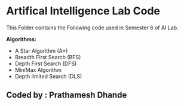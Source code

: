 # Artifical Intelligence Lab Code

This Folder contains the Following code used in Semester 6 of AI Lab.

**Algorithms:**
- A Star Algorithm (A*)
- Breadth First Search (BFS)
- Depth First Search (DFS)
- MiniMax Algorithm 
- Depth limited Search (DLS)

## Coded by : Prathamesh Dhande